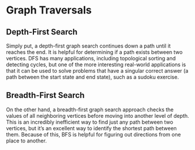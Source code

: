 # Graph Traversals

## Depth-First Search
Simply put, a depth-first graph search continues down a path until it reaches the end. It is helpful for determining if a path exists between two vertices. DFS has many applications, including topological sorting and detecting cycles, but one of the more interesting real-world applications is that it can be used to solve problems that have a singular correct answer (a path between the start state and end state), such as a sudoku exercise.

## Breadth-First Search
On the other hand, a breadth-first graph search approach checks the values of all neighboring vertices before moving into another level of depth. This is an incredibly inefficient way to find just any path between two vertices, but it’s an excellent way to identify the shortest path between them. Because of this, BFS is helpful for figuring out directions from one place to another.

